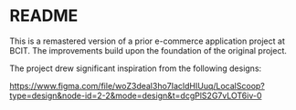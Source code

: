 # README

This is a remastered version of a prior e-commerce application project at BCIT. The improvements build upon the foundation of the original project.

The project drew significant inspiration from the following designs:

<https://www.figma.com/file/woZ3deal3ho7IacldHIUuq/LocalScoop?type=design&node-id=2-2&mode=design&t=dcgPlS2G7vLOT6iv-0>
